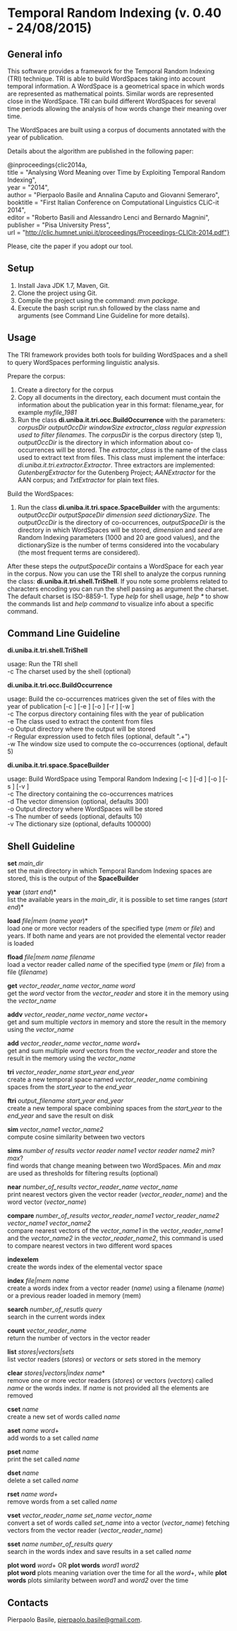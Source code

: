 Temporal Random Indexing (v. 0.40 - 24/08/2015)
===============================================

General info
------------

This software provides a framework for the Temporal Random Indexing (TRI) technique. TRI is able to build WordSpaces taking into account temporal information. A WordSpace is a geometrical space in which words are represented as mathematical points. Similar words are represented close in the WordSpace. TRI can build different WordSpaces for several time periods allowing the analysis of how words change their meaning over time.

The WordSpaces are built using a corpus of documents annotated with the year of publication.

Details about the algorithm are published in the following paper:

@inproceedings{clic2014a,<br>
	title            = "Analysing Word Meaning over Time by Exploiting Temporal Random Indexing",<br>
	year             = "2014",<br>
	author           = "Pierpaolo Basile and Annalina Caputo and Giovanni Semeraro",<br>
	booktitle        = "First Italian Conference on Computational Linguistics CLiC-it 2014",<br>
	editor           = "Roberto Basili and Alessandro Lenci and Bernardo Magnini",<br>
	publisher        = "Pisa University Press",<br>
	url              = "http://clic.humnet.unipi.it/proceedings/Proceedings-CLICit-2014.pdf"}<br>

Please, cite the paper if you adopt our tool.

Setup
-----

1.  Install Java JDK 1.7, Maven, Git.
2.  Clone the project using Git.
3.  Compile the project using the command: *mvn package*.
4.  Execute the bash script run.sh followed by the class name and arguments (see Command Line Guideline for more details).

Usage
-----

The TRI framework provides both tools for building WordSpaces and a shell to query WordSpaces performing linguistic analysis.

Prepare the corpus:

1.	Create a directory for the corpus
2.	Copy all documents in the directory, each document must contain the information about the publication year in this format: filename\_year, for example *myfile\_1981*
3.	Run the class **di.uniba.it.tri.occ.BuildOccurrence** with the parameters: *corpusDir* *outputOccDir* *windowSize* *extractor\_class* *regular expression used to filter filenames*. The *corpusDir* is the corpus directory (step 1), *outputOccDir* is the directory in which information about co-occurrences will be stored. The *extractor\_class* is the name of the class used to extract text from files. This class must implement the interface: *di.uniba.it.tri.extractor.Extractor*. Three extractors are implemented: *GutenbergExtractor* for the Gutenberg Project; *AANExtractor* for the AAN corpus; and *TxtExtractor* for plain text files.

Build the WordSpaces:
1.	Run the class **di.uniba.it.tri.space.SpaceBuilder** with the arguments: *outputOccDir* *outputSpaceDir* *dimension* *seed* *dictionarySize*. The *outputOccDir* is the directory of co-occurrences, *outputSpaceDir* is the directory in which WordSpaces will be stored, *dimension* and *seed* are Random Indexing parameters (1000 and 20 are good values), and the dictionarySize is the number of terms considered into the vocabulary (the most frequent terms are considered).


After these steps the *outputSpaceDir* contains a WordSpace for each year in the corpus. Now you can use the TRI shell to analyze the corpus running the class: **di.uniba.it.tri.shell.TriShell**. If you note some problems related to characters encoding you can run the shell passing as argument the charset. The default charset is ISO-8859-1. Type *help* for shell usage, _help \*_ to show the commands list and *help command* to visualize info about a specific command.

Command Line Guideline
----------------------

**di.uniba.it.tri.shell.TriShell**

usage: Run the TRI shell<br>
 -c <arg>   The charset used by the shell (optional)

**di.uniba.it.tri.occ.BuildOccurrence**

usage: Build the co-occurrences matrices given the set of files with the year of publication [-c <arg>] [-e <arg>] [-o <arg>] [-r <arg>] [-w <arg>]<br>
 -c <arg>   The corpus directory containing files with the year of publication<br>
 -e <arg>   The class used to extract the content from files<br>
 -o <arg>   Output directory where the output will be stored<br>
 -r <arg>   Regular expression used to fetch files (optional, default ".+")<br>
 -w <arg>   The window size used to compute the co-occurrences (optional, default 5)

**di.uniba.it.tri.space.SpaceBuilder**

usage: Build WordSpace using Temporal Random Indexing [-c <arg>] [-d
       <arg>] [-o <arg>] [-s <arg>] [-v <arg>]<br>
 -c <arg>   The directory containing the co-occurrences matrices<br>
 -d <arg>   The vector dimension (optional, defaults 300)<br>
 -o <arg>   Output directory where WordSpaces will be stored<br>
 -s <arg>   The number of seeds (optional, defaults 10)<br>
 -v <arg>   The dictionary size (optional, defaults 100000)

Shell Guideline
---------------

**set** *main_dir*<br>
set the main directory in which Temporal Random Indexing spaces are stored, this is the output of the **SpaceBuilder**

**year** (*start* *end*)\*<br>
list the available years in the *main_dir*, it is possible to set time ranges (*start* *end*)\*

**load** *file|mem* (*name* *year*)\*<br>
load one or more vector readers of the specified type (*mem* or *file*) and years. If both name and years are not provided the elemental vector reader is loaded

**fload** *file|mem* *name* *filename*<br>
load a vector reader called *name* of the specified type (*mem* or *file*) from a file (*filename*)

**get** *vector_reader_name* *vector_name* *word*<br>
get the *word* vector from the *vector_reader* and store it in the memory using the *vector_name*

**addv** *vector_reader_name* *vector_name* *vector*+<br>
get and sum multiple *vectors* in memory and store the result in the memory using the *vector_name*

**add** *vector_reader_name* *vector_name* *word*+<br>
get and sum multiple *word* vectors from the *vector_reader* and store the result in the memory using the *vector_name*

**tri** *vector_reader_name* *start_year* *end_year*<br>
create a new temporal space named *vector_reader_name* combining spaces from the *start_year* to the *end_year*

**ftri** *output_filename* *start_year* *end_year*<br>
create a new temporal space combining spaces from the *start_year* to the *end_year* and save the result on disk

**sim**	*vector_name1* *vector_name2*<br>
compute cosine similarity between two vectors

**sims** *number of results* *vector reader name1* *vector reader name2* *min*? *max*?<br>
find words that change meaning between two WordSpaces. *Min* and *max* are used as thresholds for filtering results (optional)

**near** *number_of_results* *vector_reader_name* *vector_name*<br>
print nearest vectors given the vector reader (*vector_reader_name*) and the word vector (*vector_name*)

**compare** *number_of_results* *vector_reader_name1* *vector_reader_name2* *vector_name1* *vector_name2*<br>
compare nearest vectors of the *vector_name1* in the *vector_reader_name1* and the *vector_name2* in the *vector_reader_name2*, this command is used to compare nearest vectors in two different word spaces

**indexelem**<br>
create the words index of the elemental vector space

**index** *file|mem* *name*<br>
create a words index from a vector reader (*name*) using a filename (*name*) or a previous reader loaded in memory (mem)

**search** *number_of_resutls* *query*<br>
search in the current words index

**count** *vector_reader_name*<br>
return the number of vectors in the vector reader

**list** *stores|vectors|sets*<br>
list vector readers (*stores*) or *vectors* or *sets* stored in the memory

**clear** *stores|vectors|index* *name*\*<br>
remove one or more vector readers (*stores*) or vectors (*vectors*) called *name* or the words index. If *name* is not provided all the elements are removed

**cset** *name*<br>
create a new set of words called *name*

**aset** *name* *word*+<br>
add words to a set called *name*

**pset** *name*<br>
print the set called *name*

**dset** *name*<br>
delete a set called *name*

**rset** *name* *word*+<br>
remove words from a set called *name*

**vset** *vector_reader_name* *set_name* *vector_name*<br>
convert a set of words called *set_name* into a vector (*vector_name*) fetching vectors from the vector reader (*vector_reader_name*)

**sset** *name* *number_of_results* *query*<br>
search in the words index and save results in a set called *name*

**plot word** *word*+ OR **plot words** *word1* *word2*<br>
**plot word** plots meaning variation over the time for all the *word*+, while **plot words** plots similarity between *word1* and *word2* over the time

Contacts
--------
Pierpaolo Basile, pierpaolo.basile@gmail.com.
